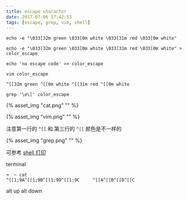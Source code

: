 ```yaml
---
title: escape character
date: 2017-07-06 17:42:53
tags: [escape, grep, vim, shell]
---
```




```
echo -e "\033[32m green \033[0m white \033[31m red \033[0m white"

echo -e "\033[32m green \033[0m white \033[31m red \033[0m white" > color_escape

echo 'no escape code' >> color_escape

vim color_escape

^[[32m green ^[[0m white ^[[31m red ^[[0m white

grep '\e\[' color_escape
```


{% asset_img "cat.png" "" %}

{% asset_img "vim.png" "" %}

注意第一行的 `^[[` 和 第三行的 `^[[` 颜色是不一样的

{% asset_img "grep.png" "" %}



可参考 [shell 打印](../../../../2016/12/19/shell-打印/)




terminal 


```
➜  ~ cat
^[[1;9A^[[1;9B^[[1;9D^[[1;9C     ^[[A^[[B^[[D^[[C
```

alt up 
alt down